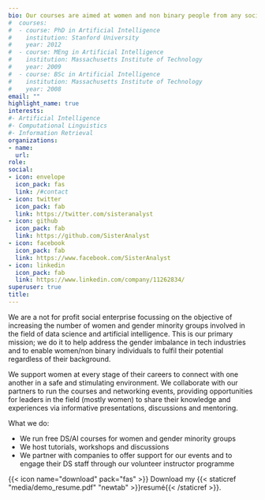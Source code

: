 ```yaml
---
bio: Our courses are aimed at women and non binary people from any social background with the desire to enter the rapidly expanding world of data.
#  courses:
#  - course: PhD in Artificial Intelligence
#    institution: Stanford University
#    year: 2012
#  - course: MEng in Artificial Intelligence
#    institution: Massachusetts Institute of Technology
#    year: 2009
#  - course: BSc in Artificial Intelligence
#    institution: Massachusetts Institute of Technology
#    year: 2008
email: ""
highlight_name: true
interests:
#- Artificial Intelligence
#- Computational Linguistics
#- Information Retrieval
organizations:
- name: 
  url: 
role: 
social:
- icon: envelope
  icon_pack: fas
  link: /#contact
- icon: twitter
  icon_pack: fab
  link: https://twitter.com/sisteranalyst
- icon: github
  icon_pack: fab
  link: https://github.com/SisterAnalyst
- icon: facebook
  icon_pack: fab
  link: https://www.facebook.com/SisterAnalyst
- icon: linkedin
  icon_pack: fab
  link: https://www.linkedin.com/company/11262834/
superuser: true
title: 
---
```


We are a not for profit social enterprise focussing on the objective of increasing the number of women and gender minority groups involved in the field of data science and artificial intelligence. This is our primary mission; we do it to help address the gender imbalance in tech industries and to enable women/non binary individuals to fulfil their potential regardless of their background.

We support women at every stage of their careers to connect with one another in a safe and stimulating environment. We collaborate with our partners to run the courses and networking events, providing opportunities for leaders in the field (mostly women) to share their knowledge and experiences via informative presentations, discussions and mentoring.

What we do:
- We run free DS/AI courses for women and gender minority groups
- We host tutorials, workshops and discussions
- We partner with companies to offer support for our events and to engage their DS staff through our volunteer instructor programme


{{< icon name="download" pack="fas" >}} Download my {{< staticref "media/demo_resume.pdf" "newtab" >}}resumé{{< /staticref >}}.
